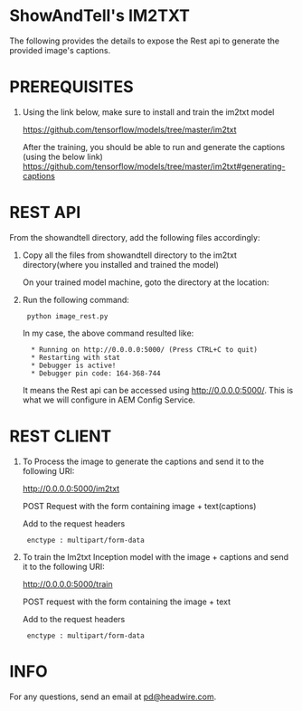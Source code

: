 ShowAndTell's IM2TXT
====================

The following provides the details to expose the Rest api to generate the provided image's captions.

PREREQUISITES
==============

1. Using the link below, make sure to install and train the im2txt model

    https://github.com/tensorflow/models/tree/master/im2txt
    
    After the training, you should be able to run and generate the captions (using the below link)
    https://github.com/tensorflow/models/tree/master/im2txt#generating-captions

REST API
========

From the showandtell directory, add the following files accordingly:

1. Copy all the files from showandtell directory to the im2txt directory(where you installed and trained the model)
 
    On your trained model machine, goto the directory at the location: <PATH-TO-model-im2txt>

2. Run the following command:

        python image_rest.py
    
    In my case, the above command resulted like:
         
         * Running on http://0.0.0.0:5000/ (Press CTRL+C to quit)
         * Restarting with stat
         * Debugger is active!
         * Debugger pin code: 164-368-744
         
   It means the Rest api can be accessed using http://0.0.0.0:5000/. This is what we will configure in AEM Config Service.   
       
       
REST CLIENT  
============

1. To Process the image to generate the captions and send it to the following URI:

    http://0.0.0.0:5000/im2txt

    POST Request with the form containing image + text(captions)

    Add to the request headers

        enctype : multipart/form-data
    

2. To train the Im2txt Inception model with the image + captions and send it to the following URI:
 
    http://0.0.0.0:5000/train
 
    POST request with the form containing the image + text
 
    Add to the request headers
 
        enctype : multipart/form-data
     
INFO
=====

For any questions, send an email at pd@headwire.com.
